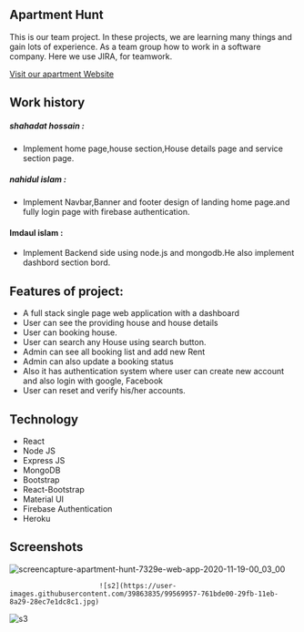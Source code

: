 ## Apartment Hunt
This is our team project. In these projects, we are learning many things and gain lots of experience. As a team group how to work in a software company. Here we use JIRA, for teamwork.

[Visit our apartment Website](https://apartment-hunt-7329e.web.app/)

## Work history
##### shahadat hossain :
* Implement home page,house section,House details page and service section page.
##### nahidul islam :
* Implement Navbar,Banner and footer design of landing home page.and fully login page with firebase authentication.
#### Imdaul islam  :
* Implement Backend side using node.js and mongodb.He also implement dashbord section bord.
    
## Features of project:

- A full stack single page web application with a dashboard
- User can see the providing house and house details
- User can booking house.
- User can search any House using search button.
- Admin can see all booking list and add new Rent
- Admin can also update a booking status
- Also it has authentication system where user can create new account and also login with google, Facebook
- User can reset and verify his/her accounts.

## Technology

- React
- Node JS
- Express JS
- MongoDB
- Bootstrap
- React-Bootstrap
- Material UI
- Firebase Authentication
- Heroku

## Screenshots

![screencapture-apartment-hunt-7329e-web-app-2020-11-19-00_03_00](https://user-images.githubusercontent.com/39863835/99569417-cc3c5180-29fa-11eb-93d5-b3fb1f536ecf.png)

                          ![s2](https://user-images.githubusercontent.com/39863835/99569957-761bde00-29fb-11eb-8a29-28ec7e1dc8c1.jpg)

![s3](https://user-images.githubusercontent.com/39863835/99570764-a1eb9380-29fc-11eb-8b9e-b27bc5f0969c.jpg)
